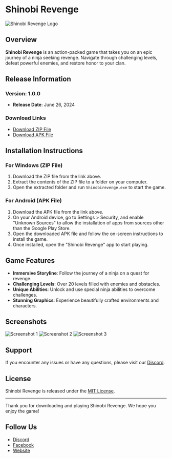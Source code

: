 # Shinobi Revenge

![Shinobi Revenge Logo](http://playshinobirevenge.com/frontend/banner%201.jpg)

## Overview

**Shinobi Revenge** is an action-packed game that takes you on an epic journey of a ninja seeking revenge. Navigate through challenging levels, defeat powerful enemies, and restore honor to your clan.

## Release Information

### Version: 1.0.0

- **Release Date**: June 26, 2024

### Download Links

- [Download ZIP File](https://github.com/username/repository/releases/download/v1.0.0/shinobi_revenge.zip)
- [Download APK File](https://github.com/username/repository/releases/download/v1.0.0/shinobi_revenge.apk)

## Installation Instructions

### For Windows (ZIP File)

1. Download the ZIP file from the link above.
2. Extract the contents of the ZIP file to a folder on your computer.
3. Open the extracted folder and run `Shinobirevenge.exe` to start the game.

### For Android (APK File)

1. Download the APK file from the link above.
2. On your Android device, go to Settings > Security, and enable "Unknown Sources" to allow the installation of apps from sources other than the Google Play Store.
3. Open the downloaded APK file and follow the on-screen instructions to install the game.
4. Once installed, open the "Shinobi Revenge" app to start playing.

## Game Features

- **Immersive Storyline**: Follow the journey of a ninja on a quest for revenge.
- **Challenging Levels**: Over 20 levels filled with enemies and obstacles.
- **Unique Abilities**: Unlock and use special ninja abilities to overcome challenges.
- **Stunning Graphics**: Experience beautifully crafted environments and characters.

## Screenshots

![Screenshot 1](path/to/screenshot1.png)
![Screenshot 2](path/to/screenshot2.png)
![Screenshot 3](path/to/screenshot3.png)

## Support

If you encounter any issues or have any questions, please visit our [Discord](https://discord.gg/TK6qFfhv).

## License

Shinobi Revenge is released under the [MIT License](LICENSE).

---

Thank you for downloading and playing Shinobi Revenge. We hope you enjoy the game!

## Follow Us

- [Discord](https://discord.gg/TK6qFfhv)
- [Facebook](https://facebook.com/groups/shinobirevenge?_rdc=1&_rdr)
- [Website](https://playshinobirevenge.com)
